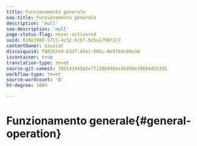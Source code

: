```yaml
---
title: Funzionamento generale
seo-title: Funzionamento generale
description: 'null'
seo-description: 'null'
page-status-flag: never-activated
uuid: 810e3960-5713-4c52-bcb7-5e5a179872c7
contentOwner: sauviat
discoiquuid: f80267e4-63df-45e1-985c-0e9fbdc09e3d
iscontainer: true
translation-type: tm+mt
source-git-commit: 70b143445b2e77128b9404e35d96b39694d55335
workflow-type: tm+mt
source-wordcount: '8'
ht-degree: 100%

---
```



# Funzionamento generale{#general-operation}

